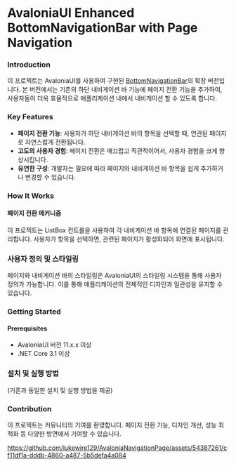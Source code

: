# AvaloniaUI Enhanced BottomNavigationBar with Page Navigation
### Introduction
이 프로젝트는 AvaloniaUI를 사용하여 구현된 [BottomNavigationBar](https://github.com/lukewire129/AvaloniaNavigationBar)의 확장 버전입니다. 본 버전에서는 기존의 하단 내비게이션 바 기능에 페이지 전환 기능을 추가하여, 사용자들이 더욱 효율적으로 애플리케이션 내에서 내비게이션 할 수 있도록 합니다.

### Key Features
- **페이지 전환 기능**: 사용자가 하단 내비게이션 바의 항목을 선택할 때, 연관된 페이지로 자연스럽게 전환됩니다.
- **고도의 사용자 경험**: 페이지 전환은 매끄럽고 직관적이어서, 사용자 경험을 크게 향상시킵니다.
- **유연한 구성**: 개발자는 필요에 따라 페이지와 내비게이션 바 항목을 쉽게 추가하거나 변경할 수 있습니다.
### How It Works
#### 페이지 전환 메커니즘
이 프로젝트는 ListBox 컨트롤을 사용하여 각 내비게이션 바 항목에 연결된 페이지를 관리합니다. 사용자가 항목을 선택하면, 관련된 페이지가 활성화되어 화면에 표시됩니다.

### 사용자 정의 및 스타일링
페이지와 내비게이션 바의 스타일링은 AvaloniaUI의 스타일링 시스템을 통해 사용자 정의가 가능합니다. 이를 통해 애플리케이션의 전체적인 디자인과 일관성을 유지할 수 있습니다.

### Getting Started
#### Prerequisites
- AvaloniaUI 버전 11.x.x 이상
- .NET Core 3.1 이상
### 설치 및 실행 방법
(기존과 동일한 설치 및 실행 방법을 제공)

### Contribution
이 프로젝트는 커뮤니티의 기여를 환영합니다. 페이지 전환 기능, 디자인 개선, 성능 최적화 등 다양한 방면에서 기여할 수 있습니다.

https://github.com/lukewire129/AvaloniaNavigationPage/assets/54387261/cf11df1a-dddb-4860-a487-5b5defa4a084
